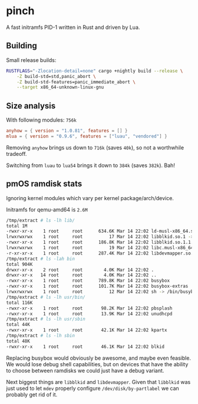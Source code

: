 # pinch

A fast initramfs PID-1 written in Rust and driven by Lua.

## Building

Small release builds:

```sh
RUSTFLAGS="-Zlocation-detail=none" cargo +nightly build --release \
    -Z build-std=std,panic_abort \
    -Z build-std-features=panic_immediate_abort \
    --target x86_64-unknown-linux-gnu
```

## Size analysis

With following modules: `756k`

```toml
anyhow = { version = "1.0.81", features = [] }
mlua = { version = "0.9.6", features = ["luau", "vendored"] }
```

Removing `anyhow` brings us down to `716k` (saves `40k`), so not a worthwhile
tradeoff.

Switching from `luau` to `lua54` brings it down to `384k` (saves `382k`). Bah!

## pmOS ramdisk stats

Ignoring kernel modules which vary per kernel package/arch/device.

Initramfs for qemu-amd64 is `2.6M`

```sh
/tmp/extract # ls -lh lib/
total 1M
-rwxr-xr-x    1 root     root      634.6K Mar 14 22:02 ld-musl-x86_64.so.1
lrwxrwxrwx    1 root     root          17 Mar 14 22:02 libblkid.so.1 -> libblkid.so.1.1.0
-rwxr-xr-x    1 root     root      186.8K Mar 14 22:02 libblkid.so.1.1.0
lrwxrwxrwx    1 root     root          19 Mar 14 22:02 libc.musl-x86_64.so.1 -> ld-musl-x86_64.so.1
-r-xr-xr-x    1 root     root      287.4K Mar 14 22:02 libdevmapper.so.1.02
/tmp/extract # ls -lah bin
total 904K
drwxr-xr-x    2 root     root        4.0K Mar 14 22:02 .
drwxr-xr-x   14 root     root        4.0K Mar 14 22:02 ..
-rwxr-xr-x    1 root     root      789.8K Mar 14 22:02 busybox
-rwxr-xr-x    1 root     root      101.7K Mar 14 22:02 busybox-extras
lrwxrwxrwx    1 root     root          12 Mar 14 22:02 sh -> /bin/busybox
/tmp/extract # ls -lh usr/bin/
total 116K
-rwxr-xr-x    1 root     root       98.2K Mar 14 22:02 pbsplash
-rwxr-xr-x    1 root     root       13.9K Mar 14 22:02 unudhcpd
/tmp/extract # ls -lh usr/sbin
total 44K
-rwxr-xr-x    1 root     root       42.1K Mar 14 22:02 kpartx
/tmp/extract # ls -lh sbin
total 48K
-rwxr-xr-x    1 root     root       46.1K Mar 14 22:02 blkid
```

Replacing busybox would obviously be awesome, and maybe even feasible. We would
lose debug shell capabilities, but on devices that have the ability to choose
between ramdisks we could just have a debug variant.

Next biggest things are `libblkid` and `libdevmapper`. Given that `libblkid` was
just used to let `mdev` properly configure `/dev/disk/by-partlabel` we can
probably get rid of it.
